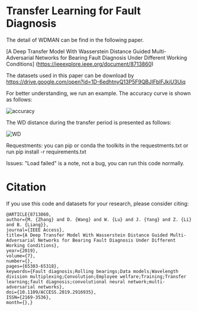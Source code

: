 # Transfer Learning for Fault Diagnosis 
The detail of WDMAN can be find in the following paper.

[A Deep Transfer Model With Wasserstein Distance Guided Multi-Adversarial Networks for Bearing Fault Diagnosis Under Different Working Conditions]
(https://ieeexplore.ieee.org/document/8713860)

The datasets used in this paper can be download by 
https://drive.google.com/open?id=1D-6edhtnyQ13P5F9QBJIFblFJkiU3Uiq

For better understanding, we run an example. The accuracy curve is shown as follows:

![accuracy](https://github.com/mingzhangPHD/Transfer-Learning-for-Fault-Diagnosis/blob/master/WDMAN/results/WDMAN_X/CaseDE12K_dataset_0_nx1200_class10__1_nx1200_class10/RecordAccuracy.jpeg)

The WD distance during the transfer period is presented as follows:

![WD](https://github.com/mingzhangPHD/Transfer-Learning-for-Fault-Diagnosis/blob/master/WDMAN/results/WDMAN_X/CaseDE12K_dataset_0_nx1200_class10__1_nx1200_class10/RecordWD.jpeg)

Requestments:
you can pip or conda the toolkits in the requestments.txt
or run pip install -r requirements.txt

Issues:
"Load failed" is a note, not a bug, you can run this code normally.

# Citation

If you use this code and datasets for your research, please consider citing:

```
@ARTICLE{8713860, 
author={M. {Zhang} and D. {Wang} and W. {Lu} and J. {Yang} and Z. {Li} and B. {Liang}}, 
journal={IEEE Access}, 
title={A Deep Transfer Model With Wasserstein Distance Guided Multi-Adversarial Networks for Bearing Fault Diagnosis Under Different Working Conditions}, 
year={2019}, 
volume={7}, 
number={}, 
pages={65303-65318}, 
keywords={Fault diagnosis;Rolling bearings;Data models;Wavelength division multiplexing;Convolution;Employee welfare;Training;Transfer learning;fault diagnosis;convolutional neural network;multi-adversarial networks}, 
doi={10.1109/ACCESS.2019.2916935}, 
ISSN={2169-3536}, 
month={},}
```
```







